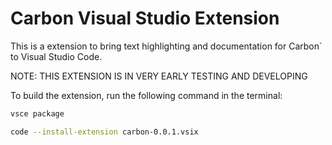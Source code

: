 # Carbon Visual Studio Extension

This is a extension to bring text highlighting and documentation for Carbon` to Visual Studio Code. 

NOTE: THIS EXTENSION IS IN VERY EARLY TESTING AND DEVELOPING

To build the extension, run the following command in the terminal:
```bash
vsce package
```

```bash
code --install-extension carbon-0.0.1.vsix
```